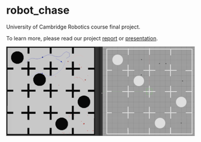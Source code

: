 # robot_chase

University of Cambridge Robotics course final project.

To learn more, please read our project [report](https://github.com/EmptyJackson/robot_chase/blob/master/report.pdf) or [presentation](https://github.com/EmptyJackson/robot_chase/blob/master/presentation.pdf).

![example](./example.png)
